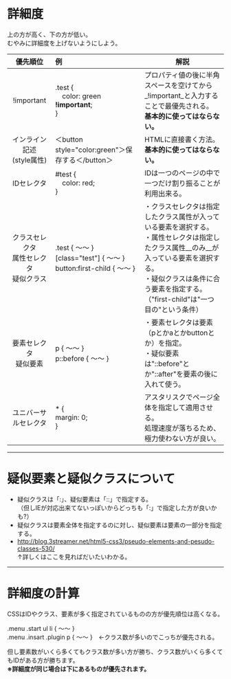 # 詳細度
上の方が高く、下の方が低い。  
むやみに詳細度を上げないようにしよう。

| 優先順位 | 例 | 解説 |
| :---: | :- | -- |
| !important | .test {<br>　color: green __!important__;<br>} | プロパティ値の後に半角スペースを空けてから_!important_と入力することで最優先される。<br>__基本的に使ってはならない。__ |
| インライン記述<br>(style属性) | ＜button style="color:green"＞保存する＜/button＞ | HTMLに直接書く方法。<br>__基本的に使ってはならない。__ |
| IDセレクタ | #test {<br>　color: red;<br>} | IDは一つのページの中で一つだけ割り振ることが利用出来る。 |
| クラスセレクタ<br>属性セレクタ<br>疑似クラス | .test { ～～ }<br>[class="test"] { ～～ }<br>button:first-child { ～～ } | ・クラスセレクタは指定したクラス属性が入っている要素を選択する。<br>・属性セレクタは指定したクラス属性__のみ__が入っている要素を選択する。<br>・疑似クラスは条件に合う要素を指定する。（"first-child"は"一つ目の"という条件） |
| 要素セレクタ<br>疑似要素 | p { ～～ }<br>p::before { ～～ } | ・要素セレクタは要素（pとかaとかbuttonとか）を指定。<br>・疑似要素は"::before"とか"::after"を要素の後に入れて使う。 |
| ユニバーサルセレクタ | * {<br>margin: 0;<br>} | アスタリスクでページ全体を指定して適用させる。<br>処理速度が落ちるため、極力使わない方が良い。 |
---
# 疑似要素と疑似クラスについて
* 疑似クラスは「:」、疑似要素は「::」で指定する。  
（但しIEが対応出来てないっぽいからどっちも「:」で指定した方が良いかも?）
* 疑似クラスは要素全体を指定するのに対し、疑似要素は要素の一部分を指定する。
* http://blog.3streamer.net/html5-css3/pseudo-elements-and-pesudo-classes-530/  
↑詳しくはここを見ればだいたいわかる。
---
# 詳細度の計算
CSSはIDやクラス、要素が多く指定されているものの方が優先順位は高くなる。

.menu .start ul li { ～～ }  
.menu .insart .plugin p { ～～ }　←クラス数が多いのでこっちが優先される。

但し要素数がいくら多くてもクラス数が多い方が勝ち、クラス数がいくら多くてもIDがある方が勝ちます。  
__※詳細度が同じ場合は下にあるものが優先されます。__

